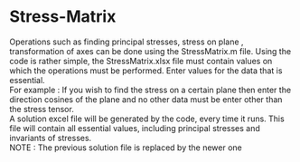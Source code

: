 # Stress-Matrix
Operations such as finding principal stresses, stress on plane , transformation of axes can be done using the StressMatrix.m file. Using the code is rather simple, the StressMatrix.xlsx file must contain values on which the operations must be performed. Enter values for the data that is essential.<br>
For example : If you wish to find the stress on a certain plane then enter the direction cosines of the plane and no other data must be enter other than the stress tensor.<br>
A solution excel file will be generated by the code, every time it runs. This file will contain all essential values, including principal stresses and invariants of stresses.<br>
NOTE : The previous solution file is replaced by the newer one
